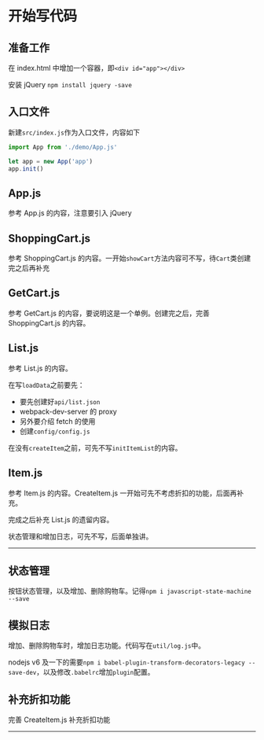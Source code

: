 # 开始写代码

## 准备工作

在 index.html 中增加一个容器，即`<div id="app"></div>`

安装 jQuery `npm install jquery -save`

## 入口文件

新建`src/index.js`作为入口文件，内容如下

```js
import App from './demo/App.js'

let app = new App('app')
app.init()
```

## App.js

参考 App.js 的内容，注意要引入 jQuery

## ShoppingCart.js

参考 ShoppingCart.js 的内容。一开始`showCart`方法内容可不写，待`Cart`类创建完之后再补充

## GetCart.js

参考 GetCart.js 的内容，要说明这是一个单例。创建完之后，完善 ShoppingCart.js 的内容。

## List.js

参考 List.js 的内容。

在写`loadData`之前要先：

- 要先创建好`api/list.json`
- webpack-dev-server 的 proxy
- 另外要介绍 fetch 的使用
- 创建`config/config.js`

在没有`createItem`之前，可先不写`initItemList`的内容。

## Item.js

参考 Item.js 的内容。CreateItem.js 一开始可先不考虑折扣的功能，后面再补充。

完成之后补充 List.js 的遗留内容。

状态管理和增加日志，可先不写，后面单独讲。
****
## 状态管理

按钮状态管理，以及增加、删除购物车。记得`npm i javascript-state-machine --save`

## 模拟日志

增加、删除购物车时，增加日志功能。代码写在`util/log.js`中。

nodejs v6 及一下的需要`npm i babel-plugin-transform-decorators-legacy --save-dev`，以及修改`.babelrc`增加`plugin`配置。

## 补充折扣功能

完善 CreateItem.js 补充折扣功能
****